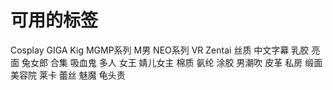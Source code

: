 # 可用的标签

Cosplay
GIGA
Kig
MGMP系列
M男
NEO系列
VR
Zentai
丝质
中文字幕
乳胶
亮面
兔女郎
合集
吸血鬼
多人
女王
婧儿女主
棉质
氨纶
涂胶
男潮吹
皮革
私房
缎面
美容院
莱卡
蕾丝
魅魔
龟头责